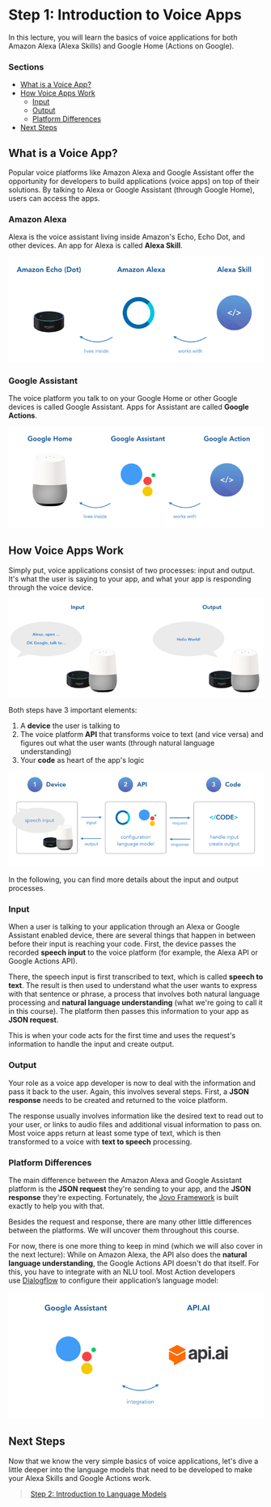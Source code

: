 # Step 1: Introduction to Voice Apps

In this lecture, you will learn the basics of voice applications for both Amazon Alexa (Alexa Skills) and Google Home (Actions on Google).

### Sections

* [What is a Voice App?](#what-is-a-voice-app)
* [How Voice Apps Work](#how-voice-apps-work)
    * [Input](#input)
    * [Output](#output)
    * [Platform Differences](#platform-differences)
* [Next Steps](#next-steps)

## What is a Voice App?

Popular voice platforms like Amazon Alexa and Google Assistant offer the opportunity for developers to build applications (voice apps) on top of their solutions. By talking to Alexa or Google Assistant (through Google Home), users can access the apps.

### Amazon Alexa

Alexa is the voice assistant living inside Amazon's Echo, Echo Dot, and other devices. An app for Alexa is called **Alexa Skill**.

![](./img/amazon-echo-alexa-skill-1.png)

### Google Assistant

The voice platform you talk to on your Google Home or other Google devices is called Google Assistant. Apps for Assistant are called **Google Actions**.

![](./img/google-home-google-assistant.png)

## How Voice Apps Work

Simply put, voice applications consist of two processes: input and output. It's what the user is saying to your app, and what your app is responding through the voice device.

![](./img/speech-input-output.png)

Both steps have 3 important elements:

1.  A **device** the user is talking to
2.  The voice platform **API** that transforms voice to text (and vice versa) and figures out what the user wants (through natural language understanding)
3.  Your **code** as heart of the app's logic

![](./img/alexa-google-assistant-input-output.png)

In the following, you can find more details about the input and output processes.

### Input

When a user is talking to your application through an Alexa or Google Assistant enabled device, there are several things that happen in between before their input is reaching your code. First, the device passes the recorded **speech input** to the voice platform (for example, the Alexa API or Google Actions API).

There, the speech input is first transcribed to text, which is called **speech to text**. The result is then used to understand what the user wants to express with that sentence or phrase, a process that involves both natural language processing and **natural language understanding** (what we're going to call it in this course). The platform then passes this information to your app as **JSON request**.

This is when your code acts for the first time and uses the request's information to handle the input and create output.

### Output

Your role as a voice app developer is now to deal with the information and pass it back to the user. Again, this involves several steps. First, a **JSON response** needs to be created and returned to the voice platform.

The response usually involves information like the desired text to read out to your user, or links to audio files and additional visual information to pass on. Most voice apps return at least some type of text, which is then transformed to a voice with **text to speech** processing.

### Platform Differences

The main difference between the Amazon Alexa and Google Assistant platform is the **JSON request** they're sending to your app, and the **JSON response** they're expecting. Fortunately, the [Jovo Framework](https://github.com/jovotech/jovo-framework-nodejs/) is built exactly to help you with that.

Besides the request and response, there are many other little differences between the platforms. We will uncover them throughout this course.

For now, there is one more thing to keep in mind (which we will also cover in the next lecture): While on Amazon Alexa, the API also does the **natural language understanding**, the Google Actions API doesn't do that itself. For this, you have to integrate with an NLU tool. Most Action developers use [Dialogflow](https://dialogflow.com/) to configure their application’s language model:


![](./img/google-assistant-api-ai.png)

## Next Steps

Now that we know the very simple basics of voice applications, let's dive a little deeper into the language models that need to be developed to make your Alexa Skills and Google Actions work.

> [Step 2: Introduction to Language Models](https://www.jovo.tech/blog/step-2-introduction-language-models/)

<!--[metadata]: { "description": "In this lecture, you will learn the basics of voice applications for both Amazon Alexa (Alexa Skills) and Google Home (Actions on Google).", "author": "jan-koenig" }-->
